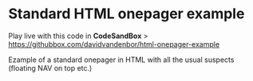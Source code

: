 # Standard HTML onepager example

Play live with this code in **CodeSandBox** > https://githubbox.com/davidvandenbor/html-onepager-example

Ezample of a standard onepager in HTML with all the usual suspects (floating NAV on top etc.)
